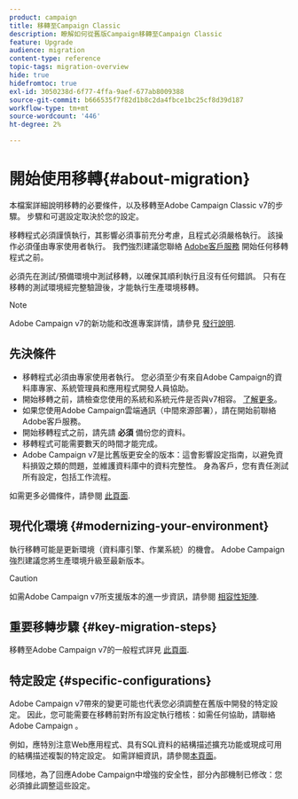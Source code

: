 ```yaml
---
product: campaign
title: 移轉至Campaign Classic
description: 瞭解如何從舊版Campaign移轉至Campaign Classic
feature: Upgrade
audience: migration
content-type: reference
topic-tags: migration-overview
hide: true
hidefromtoc: true
exl-id: 3050238d-6f77-4ffa-9aef-677ab8009388
source-git-commit: b666535f7f82d1b8c2da4fbce1bc25cf8d39d187
workflow-type: tm+mt
source-wordcount: '446'
ht-degree: 2%

---
```


# 開始使用移轉{#about-migration}



本檔案詳細說明移轉的必要條件，以及移轉至Adobe Campaign Classic v7的步驟。 步驟和可選設定取決於您的設定。

移轉程式必須謹慎執行，其影響必須事前充分考慮，且程式必須嚴格執行。 該操作必須僅由專家使用者執行。 我們強烈建議您聯絡 [Adobe客戶服務](https://helpx.adobe.com/tw/enterprise/admin-guide.html/enterprise/using/support-for-experience-cloud.ug.html) 開始任何移轉程式之前。

必須先在測試/預備環境中測試移轉，以確保其順利執行且沒有任何錯誤。 只有在移轉的測試環境經完整驗證後，才能執行生產環境移轉。

>[!NOTE]
>
>Adobe Campaign v7的新功能和改進專案詳情，請參見 [發行說明](../../rn/using/latest-release.md).


## 先決條件

* 移轉程式必須由專家使用者執行。 您必須至少有來自Adobe Campaign的資料庫專家、系統管理員和應用程式開發人員協助。
* 開始移轉之前，請檢查您使用的系統和系統元件是否與v7相容。 [了解更多](../../rn/using/compatibility-matrix.md)。
* 如果您使用Adobe Campaign雲端通訊（中間來源部署），請在開始前聯絡Adobe客戶服務。
* 開始移轉程式之前，請先請 **必須** 備份您的資料。
* 移轉程式可能需要數天的時間才能完成。
* Adobe Campaign v7是比舊版更安全的版本：這會影響設定指南，以避免資料損毀之類的問題，並維護資料庫中的資料完整性。 身為客戶，您有責任測試所有設定，包括工作流程。

如需更多必備條件，請參閱 [此頁面](../../migration/using/before-starting-migration.md).


## 現代化環境 {#modernizing-your-environment}

執行移轉可能是更新環境（資料庫引擎、作業系統）的機會。 Adobe Campaign強烈建議您將生產環境升級至最新版本。

>[!CAUTION]
>
>如需Adobe Campaign v7所支援版本的進一步資訊，請參閱 [相容性矩陣](../../rn/using/compatibility-matrix.md).

## 重要移轉步驟 {#key-migration-steps}

移轉至Adobe Campaign v7的一般程式詳見 [此頁面](../../migration/using/before-starting-migration.md).


## 特定設定 {#specific-configurations}

Adobe Campaign v7帶來的變更可能也代表您必須調整在舊版中開發的特定設定。 因此，您可能需要在移轉前對所有設定執行稽核：如需任何協助，請聯絡Adobe Campaign 。

例如，應特別注意Web應用程式、具有SQL資料的結構描述擴充功能或現成可用的結構描述複製的特定設定。 如需詳細資訊，請參閱[本頁面](../../migration/using/configuring-your-platform.md)。

同樣地，為了回應Adobe Campaign中增強的安全性，部分內部機制已修改：您必須據此調整這些設定。

